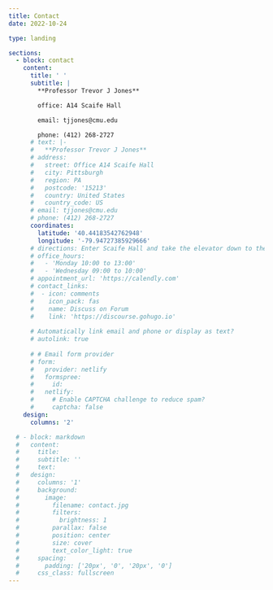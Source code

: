 ```yaml
---
title: Contact
date: 2022-10-24

type: landing

sections:
  - block: contact
    content:
      title: ' '
      subtitle: |
        **Professor Trevor J Jones**

        office: A14 Scaife Hall 

        email: tjjones@cmu.edu

        phone: (412) 268-2727
      # text: |-
      #   **Professor Trevor J Jones**
      # address:
      #   street: Office A14 Scaife Hall
      #   city: Pittsburgh
      #   region: PA
      #   postcode: '15213'
      #   country: United States
      #   country_code: US
      # email: tjjones@cmu.edu
      # phone: (412) 268-2727
      coordinates:
        latitude: '40.44183542762948'
        longitude: '-79.94727385929666'
      # directions: Enter Scaife Hall and take the elevator down to the A Floor, my office A14 is to the left.
      # office_hours:
      #   - 'Monday 10:00 to 13:00'
      #   - 'Wednesday 09:00 to 10:00'
      # appointment_url: 'https://calendly.com'
      # contact_links:
      #  - icon: comments
      #    icon_pack: fas
      #    name: Discuss on Forum
      #    link: 'https://discourse.gohugo.io'
    
      # Automatically link email and phone or display as text?
      # autolink: true
    
      # # Email form provider
      # form:
      #   provider: netlify
      #   formspree:
      #     id:
      #   netlify:
      #     # Enable CAPTCHA challenge to reduce spam?
      #     captcha: false
    design:
      columns: '2'

  # - block: markdown
  #   content:
  #     title:
  #     subtitle: ''
  #     text:
  #   design:
  #     columns: '1'
  #     background:
  #       image: 
  #         filename: contact.jpg
  #         filters:
  #           brightness: 1
  #         parallax: false
  #         position: center
  #         size: cover
  #         text_color_light: true
  #     spacing:
  #       padding: ['20px', '0', '20px', '0']
  #     css_class: fullscreen
---
```

